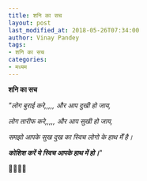 ```yaml
---
title: शनि का सच
layout: post
last_modified_at: 2018-05-26T07:34:00
author: Vinay Pandey
tags:
- शनि का सच
categories:
- मध्यम
---
```

**शनि का सच**

*"लोग बुराई करे,,,,,*
*और आप दुखी हो जाय,*

*लोग तारीफ करे,,,,,*
*और आप सुखी हो जाय,*

*समझो आपके सुख दुख*
*का स्विच लोगो के हाथ मेँ है।*

***कोशिश करें ये***
***स्विच आपके हाथ में हो।***"

🙏🌷🌷🙏


